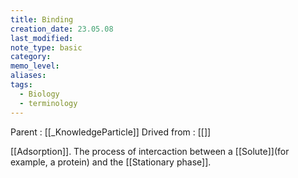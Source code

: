 ```yaml
---
title: Binding
creation_date: 23.05.08
last_modified: 
note_type: basic
category: 
memo_level: 
aliases: 
tags:
  - Biology
  - terminology
---
```


Parent : [[_KnowledgeParticle]]
Drived from : [[]]

[[Adsorption]]. The process of intercaction between a [[Solute]](for example, a protein) and the [[Stationary phase]]. 